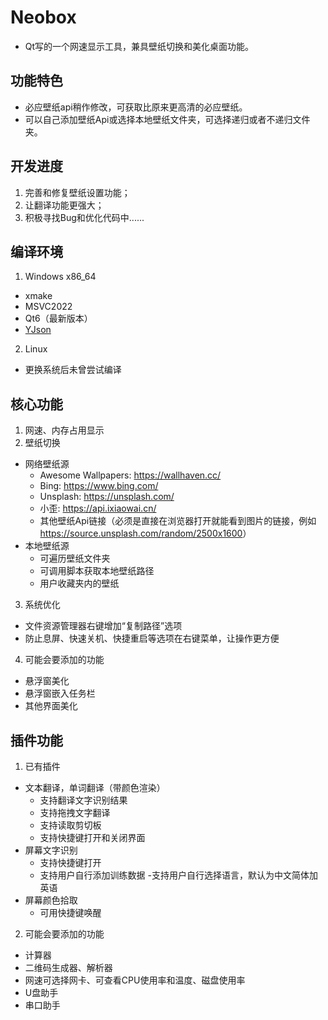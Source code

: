 # Neobox

- Qt写的一个网速显示工具，兼具壁纸切换和美化桌面功能。

## 功能特色

- 必应壁纸api稍作修改，可获取比原来更高清的必应壁纸。
- 可以自己添加壁纸Api或选择本地壁纸文件夹，可选择递归或者不递归文件夹。

## 开发进度

1. 完善和修复壁纸设置功能；
2. 让翻译功能更强大；
3. 积极寻找Bug和优化代码中......

## 编译环境

1. Windows x86_64
  - xmake
  - MSVC2022
  - Qt6（最新版本）
  - [YJson](https://github.com/yjmthu/YJson)
2. Linux
  - 更换系统后未曾尝试编译

## 核心功能

1. 网速、内存占用显示
2. 壁纸切换
  + 网络壁纸源
    - Awesome Wallpapers: <https://wallhaven.cc/>
    - Bing: <https://www.bing.com/>
    - Unsplash: <https://unsplash.com/>
    - 小歪: <https://api.ixiaowai.cn/>
    - 其他壁纸Api链接（必须是直接在浏览器打开就能看到图片的链接，例如<https://source.unsplash.com/random/2500x1600>）
  + 本地壁纸源
    - 可遍历壁纸文件夹
    - 可调用脚本获取本地壁纸路径
    - 用户收藏夹内的壁纸
3. 系统优化
  - 文件资源管理器右键增加“复制路径”选项
  - 防止息屏、快速关机、快捷重启等选项在右键菜单，让操作更方便
4. 可能会要添加的功能
  - 悬浮窗美化
  - 悬浮窗嵌入任务栏
  - 其他界面美化

## 插件功能

1. 已有插件
  - 文本翻译，单词翻译（带颜色渲染）
    - 支持翻译文字识别结果
    - 支持拖拽文字翻译
    - 支持读取剪切板
    - 支持快捷键打开和关闭界面
  - 屏幕文字识别
    - 支持快捷键打开
    - 支持用户自行添加训练数据
    -支持用户自行选择语言，默认为中文简体加英语
  - 屏幕颜色拾取
    - 可用快捷键唤醒
2. 可能会要添加的功能
  - 计算器
  - 二维码生成器、解析器
  - 网速可选择网卡、可查看CPU使用率和温度、磁盘使用率
  - U盘助手
  - 串口助手
